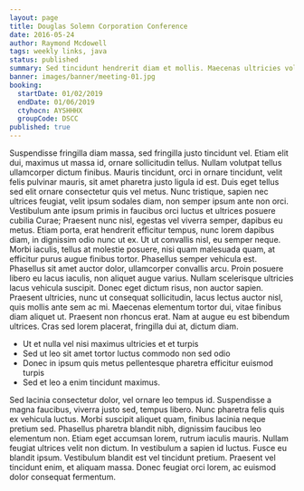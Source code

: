 ```yaml
---
layout: page
title: Douglas Solemn Corporation Conference
date: 2016-05-24
author: Raymond Mcdowell
tags: weekly links, java
status: published
summary: Sed tincidunt hendrerit diam et mollis. Maecenas ultricies volutpat lacus.
banner: images/banner/meeting-01.jpg
booking:
  startDate: 01/02/2019
  endDate: 01/06/2019
  ctyhocn: AYSHHHX
  groupCode: DSCC
published: true
---
```

Suspendisse fringilla diam massa, sed fringilla justo tincidunt vel. Etiam elit dui, maximus ut massa id, ornare sollicitudin tellus. Nullam volutpat tellus ullamcorper dictum finibus. Mauris tincidunt, orci in ornare tincidunt, velit felis pulvinar mauris, sit amet pharetra justo ligula id est. Duis eget tellus sed elit ornare consectetur quis vel metus. Nunc tristique, sapien nec ultrices feugiat, velit ipsum sodales diam, non semper ipsum ante non orci. Vestibulum ante ipsum primis in faucibus orci luctus et ultrices posuere cubilia Curae; Praesent nunc nisl, egestas vel viverra semper, dapibus eu metus.
Etiam porta, erat hendrerit efficitur tempus, nunc lorem dapibus diam, in dignissim odio nunc ut ex. Ut ut convallis nisl, eu semper neque. Morbi iaculis, tellus at molestie posuere, nisi quam malesuada quam, at efficitur purus augue finibus tortor. Phasellus semper vehicula est. Phasellus sit amet auctor dolor, ullamcorper convallis arcu. Proin posuere libero eu lacus iaculis, non aliquet augue varius. Nullam scelerisque ultricies lacus vehicula suscipit. Donec eget dictum risus, non auctor sapien. Praesent ultricies, nunc ut consequat sollicitudin, lacus lectus auctor nisl, quis mollis ante sem ac mi. Maecenas elementum tortor dui, vitae finibus diam aliquet ut. Praesent non rhoncus erat. Nam at augue eu est bibendum ultrices. Cras sed lorem placerat, fringilla dui at, dictum diam.

* Ut et nulla vel nisi maximus ultricies et et turpis
* Sed ut leo sit amet tortor luctus commodo non sed odio
* Donec in ipsum quis metus pellentesque pharetra efficitur euismod turpis
* Sed et leo a enim tincidunt maximus.

Sed lacinia consectetur dolor, vel ornare leo tempus id. Suspendisse a magna faucibus, viverra justo sed, tempus libero. Nunc pharetra felis quis ex vehicula luctus. Morbi suscipit aliquet quam, finibus lacinia neque pretium sed. Phasellus pharetra blandit nibh, dignissim faucibus leo elementum non. Etiam eget accumsan lorem, rutrum iaculis mauris. Nullam feugiat ultrices velit non dictum. In vestibulum a sapien id luctus. Fusce eu blandit ipsum. Vestibulum blandit est vel tincidunt pretium. Praesent vel tincidunt enim, et aliquam massa. Donec feugiat orci lorem, ac euismod dolor consequat fermentum.
